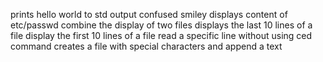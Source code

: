 prints hello world to std output
confused smiley
displays content of etc/passwd
combine the display of two files
displays the last 10 lines of a file
display the first 10 lines of a file
read a specific line without using ced command
creates a file with special characters and append a text
